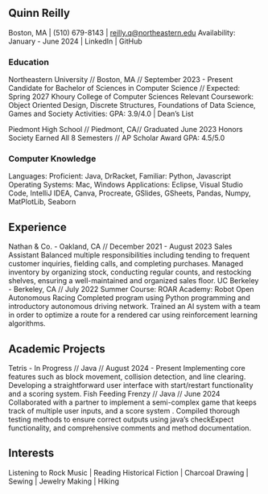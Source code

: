 ## Quinn Reilly
Boston, MA | (510) 679-8143 | reilly.q@northeastern.edu
Availability: January - June 2024 | LinkedIn | GitHub

### Education

Northeastern University // Boston, MA // September 2023 - Present 
Candidate for Bachelor of Sciences in Computer Science // Expected: Spring 2027
Khoury College of Computer Sciences
Relevant Coursework: Object Oriented Design, Discrete Structures, Foundations of Data Science, Games and Society
Activities: 
GPA: 3.9/4.0 | Dean’s List 

Piedmont High School // Piedmont, CA// Graduated June 2023
Honors Society Earned All 8 Semesters // AP Scholar Award
GPA: 4.5/5.0 

### Computer Knowledge

Languages: Proficient: Java, DrRacket, Familiar: Python, Javascript
Operating Systems: Mac, Windows
Applications: Eclipse, Visual Studio Code, IntelliJ IDEA, Canva, Procreate, GSlides, GSheets, Pandas, Numpy, MatPlotLib, Seaborn

## Experience

Nathan & Co. - Oakland, CA // December 2021 - August 2023
Sales Assistant 
Balanced multiple responsibilities including tending to frequent customer inquiries, fielding calls, and completing purchases.
Managed inventory by organizing stock, conducting regular counts, and restocking shelves, ensuring a well-maintained and organized sales floor.
UC Berkeley - Berkeley, CA  //  July 2022
Summer Course: ROAR Academy: Robot Open Autonomous Racing
Completed program using Python programming and introductory autonomous driving network.
Trained an AI system with a team in order to optimize a route for a rendered car using reinforcement learning algorithms.

## Academic Projects 

Tetris - In Progress // Java // August 2024 - Present
Implementing core features such as block movement, collision detection, and line clearing.
Developing a straightforward user interface with start/restart functionality and a scoring system. 
Fish Feeding Frenzy // Java // June 2024
Collaborated with a partner to implement a semi-complex game that keeps track of multiple user inputs, and a score system .
Compiled thorough testing methods to ensure correct outputs using java’s checkExpect functionality, and comprehensive comments and method documentation.

## Interests 

 Listening to Rock Music | Reading Historical Fiction | Charcoal Drawing | Sewing | Jewelry Making | Hiking
